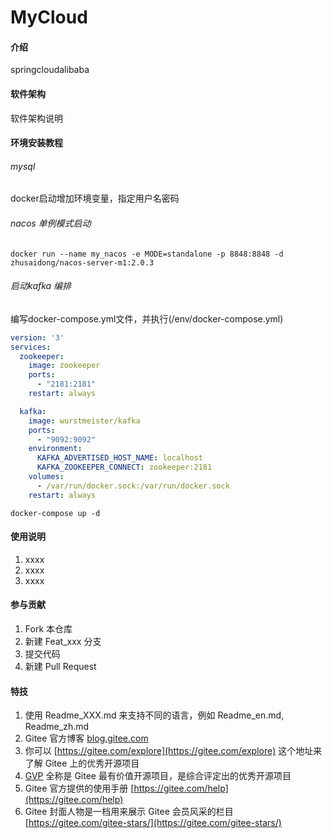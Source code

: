 # MyCloud

#### 介绍
springcloudalibaba

#### 软件架构
软件架构说明


#### 环境安装教程

###### mysql
docker启动增加环境变量，指定用户名密码
###### nacos 单例模式启动
``` shell
docker run --name my_nacos -e MODE=standalone -p 8848:8848 -d zhusaidong/nacos-server-m1:2.0.3
```
###### 启动kafka 编排
编写docker-compose.yml文件，并执行(/env/docker-compose.yml)
```yaml
version: '3'
services:
  zookeeper:
    image: zookeeper
    ports:
      - "2181:2181"
    restart: always

  kafka:
    image: wurstmeister/kafka
    ports:
      - "9092:9092"
    environment:
      KAFKA_ADVERTISED_HOST_NAME: localhost
      KAFKA_ZOOKEEPER_CONNECT: zookeeper:2181
    volumes:
      - /var/run/docker.sock:/var/run/docker.sock
    restart: always
```
``` shell
docker-compose up -d
```

#### 使用说明

1.  xxxx
2.  xxxx
3.  xxxx

#### 参与贡献

1.  Fork 本仓库
2.  新建 Feat_xxx 分支
3.  提交代码
4.  新建 Pull Request


#### 特技

1.  使用 Readme\_XXX.md 来支持不同的语言，例如 Readme\_en.md, Readme\_zh.md
2.  Gitee 官方博客 [blog.gitee.com](https://blog.gitee.com)
3.  你可以 [https://gitee.com/explore](https://gitee.com/explore) 这个地址来了解 Gitee 上的优秀开源项目
4.  [GVP](https://gitee.com/gvp) 全称是 Gitee 最有价值开源项目，是综合评定出的优秀开源项目
5.  Gitee 官方提供的使用手册 [https://gitee.com/help](https://gitee.com/help)
6.  Gitee 封面人物是一档用来展示 Gitee 会员风采的栏目 [https://gitee.com/gitee-stars/](https://gitee.com/gitee-stars/)
